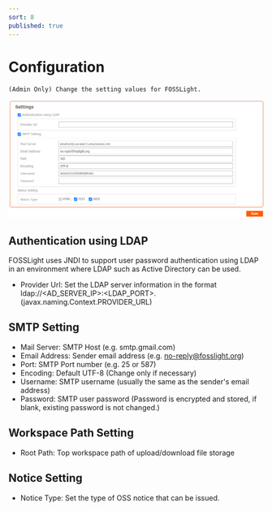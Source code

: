 ```yaml
---
sort: 8
published: true
---
```

# Configuration
```note
(Admin Only) Change the setting values ​​for FOSSLight.
```
![config](../images/8-3_configuration.png)

## Authentication using LDAP
FOSSLight uses JNDI to support user password authentication using LDAP in an environment where LDAP such as Active Directory can be used.
- Provider Url: Set the LDAP server information in the format ldap://<AD_SERVER_IP>:<LDAP_PORT>. (javax.naming.Context.PROVIDER_URL)

## SMTP Setting

- Mail Server: SMTP Host (e.g. smtp.gmail.com)
- Email Address: Sender email address (e.g. no-reply@fosslight.org)
- Port: SMTP Port number (e.g. 25 or 587)
- Encoding: Default UTF-8 (Change only if necessary)
- Username: SMTP username (usually the same as the sender's email address)
- Password: SMTP user password (Password is encrypted and stored, if blank, existing password is not changed.)

## Workspace Path Setting
- Root Path: Top workspace path of upload/download file storage

## Notice Setting
- Notice Type: Set the type of OSS notice that can be issued.
